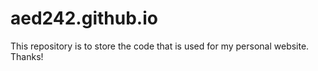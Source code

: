 # aed242.github.io

This repository is to store the code that is used for my personal website. Thanks!
